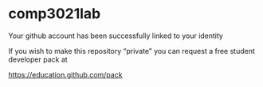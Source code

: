 # comp3021lab

Your github account has been successfully linked to your identity

If you wish to make this repository “private” you can request a free student developer pack at

https://education.github.com/pack
